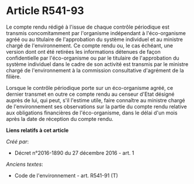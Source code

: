 # Article R541-93

Le compte rendu rédigé à l'issue de chaque contrôle périodique est transmis concomitamment par l'organisme indépendant à
l'éco-organisme agréé ou au titulaire de l'approbation du système individuel et au ministre chargé de l'environnement. Ce
compte rendu ou, le cas échéant, une version dont ont été retirées les informations détenues de façon confidentielle par
l'éco-organisme ou par le titulaire de l'approbation du système individuel dans le cadre de son activité est transmis par le
ministre chargé de l'environnement à la commission consultative d'agrément de la filière.

Lorsque le contrôle périodique porte sur un éco-organisme agréé, ce dernier transmet en outre ce compte rendu au censeur
d'Etat désigné auprès de lui, qui peut, s'il l'estime utile, faire connaître au ministre chargé de l'environnement ses
observations sur la partie du compte rendu relative aux obligations financières de l'éco-organisme, dans le délai d'un mois
après la date de réception du compte rendu.

**Liens relatifs à cet article**

_Créé par_:

  - Décret n°2016-1890 du 27 décembre 2016 - art. 1

_Anciens textes_:

  - Code de l'environnement - art. R541-91 (T)
